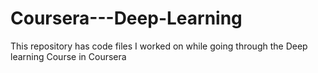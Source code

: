 # Coursera---Deep-Learning
This repository has code files I worked on while going through the Deep learning Course in Coursera
